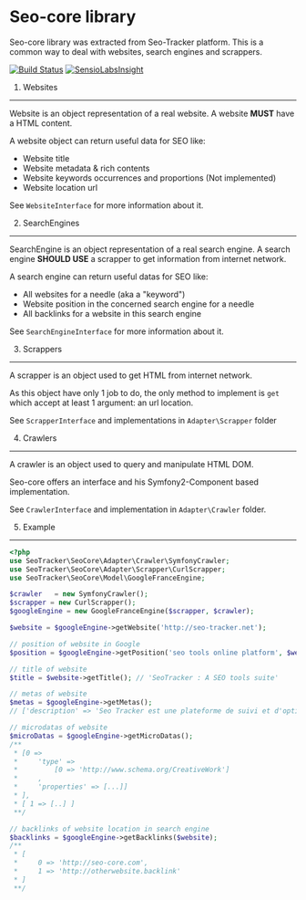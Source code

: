 Seo-core library
================

Seo-core library was extracted from Seo-Tracker platform.
This is a common way to deal with websites, search engines and scrappers.

[![Build Status](https://api.travis-ci.org/seotracker/seo-core.svg?branch=master)](https://travis-ci.org/seotracker/seo-core)
[![SensioLabsInsight](https://insight.sensiolabs.com/projects/2c440481-3f27-4b15-a635-e7d701ac1ae4/small.png)](https://insight.sensiolabs.com/projects/2c440481-3f27-4b15-a635-e7d701ac1ae4)


1) Websites
-----------

Website is an object representation of a real website.
A website **MUST** have a HTML content.

A website object can return useful data for SEO like:

* Website title
* Website metadata & rich contents
* Website keywords occurrences and proportions (Not implemented)
* Website location url

See ``WebsiteInterface`` for more information about it.

2) SearchEngines
----------------

SearchEngine is an object representation of a real search engine.
A search engine **SHOULD USE** a scrapper to get information from internet network.

A search engine can return useful datas for SEO like:

* All websites for a needle (aka a "keyword")
* Website position in the concerned search engine for a needle
* All backlinks for a website in this search engine

See ``SearchEngineInterface`` for more information about it.

3) Scrappers
------------

A scrapper is an object used to get HTML from internet network.

As this object have only 1 job to do, the only method to implement is ``get``
which accept at least 1 argument: an url location.

See ``ScrapperInterface`` and implementations in ``Adapter\Scrapper`` folder

4) Crawlers
-----------

A crawler is an object used to query and manipulate HTML DOM.

Seo-core offers an interface and his Symfony2-Component based implementation.

See ``CrawlerInterface`` and implementation in ``Adapter\Crawler`` folder.


5) Example
----------

```php
<?php
use SeoTracker\SeoCore\Adapter\Crawler\SymfonyCrawler;
use SeoTracker\SeoCore\Adapter\Scrapper\CurlScrapper;
use SeoTracker\SeoCore\Model\GoogleFranceEngine;

$crawler   = new SymfonyCrawler();
$scrapper = new CurlScrapper();
$googleEngine = new GoogleFranceEngine($scrapper, $crawler);

$website = $googleEngine->getWebsite('http://seo-tracker.net');

// position of website in Google
$position = $googleEngine->getPosition('seo tools online platform', $website); // 1

// title of website
$title = $website->getTitle(); // 'SeoTracker : A SEO tools suite'

// metas of website
$metas = $googleEngine->getMetas();
// ['description' => 'Seo Tracker est une plateforme de suivi et d'optimisation [..]']

// microdatas of website
$microDatas = $googleEngine->getMicroDatas();
/**
 * [0 =>
 *     'type' =>
 *         [0 => 'http://www.schema.org/CreativeWork']
 *     ,
 *     'properties' => [...]]
 * ],
 * [ 1 => [..] ]
 **/

// backlinks of website location in search engine
$backlinks = $googleEngine->getBacklinks($website);
/**
 * [
 *     0 => 'http://seo-core.com',
 *     1 => 'http://otherwebsite.backlink'
 * ]
 **/
```

